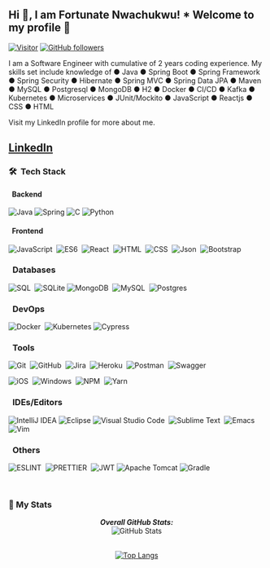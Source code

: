 <h2>Hi 👋, I am Fortunate Nwachukwu! * Welcome to my profile 🤝</h2>

[![Visitor](https://visitor-badge.laobi.icu/badge?page_id=NfoTECH.NfoTECH)](https://github.com/NfoTECH) [![GitHub followers](https://img.shields.io/github/followers/NfoTECH.svg?style=social&label=Follow)](https://github.com/NfoTECH?tab=followers)

<p>I am a Software Engineer with cumulative of 2 years coding experience. My skills set include knowledge of  ● Java ● Spring Boot ● Spring Framework ● Spring Security ● Hibernate ● Spring MVC ● Spring Data JPA ● Maven ● MySQL ● Postgresql ● MongoDB ● H2 ● Docker ● CI/CD ● Kafka ● Kubernetes ● Microservices ● JUnit/Mockito ● JavaScript ● Reactjs ● CSS ● HTML
</p>
Visit my LinkedIn profile for more about me.

<a href="https://www.linkedin.com/in/fortunate-nwachukwu-807825a4/">LinkedIn</a>
---

### 🛠 &nbsp;Tech Stack

#### &nbsp; Backend

![Java](https://img.shields.io/badge/java-%23ED8B00.svg?style=for-the-badge&logo=java&logoColor=white)
![Spring](https://img.shields.io/badge/spring-%236DB33F.svg?style=for-the-badge&logo=spring&logoColor=white)
![C](https://img.shields.io/badge/c-%2300599C.svg?style=for-the-badge&logo=c&logoColor=white)
![Python](https://img.shields.io/badge/python-3670A0?style=for-the-badge&logo=python&logoColor=ffdd54)


#### &nbsp; Frontend

![JavaScript](https://img.shields.io/badge/-JavaScript-05122A?style=flat&logo=javascript)&nbsp;
![ES6](https://img.shields.io/badge/-ES6-05122A?style=flat&logo=javascript)&nbsp;
![React](https://img.shields.io/badge/-React-05122A?style=flat&logo=react)&nbsp;
![HTML](https://img.shields.io/badge/-HTML-05122A?style=flat&logo=HTML5)&nbsp;
![CSS](https://img.shields.io/badge/-CSS-05122A?style=flat&logo=CSS3&logoColor=1572B6)&nbsp;
![Json](https://img.shields.io/badge/-json-05122A?style=flat&logo=json)&nbsp;
![Bootstrap](https://img.shields.io/badge/-Bootstrap-05122A?style=flat&logo=bootstrap&logoColor=563D7C)

### &nbsp; Databases

![SQL](https://img.shields.io/badge/-SQL-05122A?style=flat&logo=sql)&nbsp;
![SQLite](https://img.shields.io/badge/sqlite-%2307405e.svg?style=for-the-badge&logo=sqlite&logoColor=white)
![MongoDB](https://img.shields.io/badge/-MongoDB-05122A?style=flat&logo=mongodb)&nbsp;
![MySQL](https://img.shields.io/badge/MySQL-005C84?style=for-the-badge&logo=mysql&logoColor=white)&nbsp;
![Postgres](https://img.shields.io/badge/PostgreSQL-316192?style=for-the-badge&logo=postgresql&logoColor=white)


### &nbsp; DevOps
![Docker](https://img.shields.io/badge/Docker-2CA5E0?style=for-the-badge&logo=docker&logoColor=white)&nbsp;
![Kubernetes](https://img.shields.io/badge/kubernetes-%23326ce5.svg?style=for-the-badge&logo=kubernetes&logoColor=white)
![Cypress](https://img.shields.io/badge/Cypress-17202C?style=for-the-badge&logo=cypress&logoColor=white)


### &nbsp; Tools

![Git](https://img.shields.io/badge/-Git-05122A?style=flat&logo=git)&nbsp;
![GitHub](https://img.shields.io/badge/-GitHub-05122A?style=flat&logo=github)&nbsp;
![Jira](https://img.shields.io/badge/-Jira-05122A?style=flat&logo=jira)&nbsp;
![Heroku](https://img.shields.io/badge/-Heroku-05122A?style=flat&logo=heroku)&nbsp;
![Postman](https://img.shields.io/badge/-Postman-05122A?style=flat&logo=postman)&nbsp;
![Swagger](https://img.shields.io/badge/-Swagger-%23Clojure?style=for-the-badge&logo=swagger&logoColor=white)


![iOS](https://img.shields.io/badge/-iOS-05122A?style=flat&logo=ios)&nbsp;
![Windows](https://img.shields.io/badge/-Windows-05122A?style=flat&logo=windows)&nbsp;
![NPM](https://img.shields.io/badge/-npm-05122A?style=flat&logo=npm)&nbsp;
![Yarn](https://img.shields.io/badge/-yarn-05122A?style=flat&logo=yarn)&nbsp;

### &nbsp; IDEs/Editors
![IntelliJ IDEA](https://img.shields.io/badge/IntelliJIDEA-000000.svg?style=for-the-badge&logo=intellij-idea&logoColor=white)
![Eclipse](https://img.shields.io/badge/Eclipse-FE7A16.svg?style=for-the-badge&logo=Eclipse&logoColor=white)
![Visual Studio Code](https://img.shields.io/badge/-Visual%20Studio%20Code-05122A?style=flat&logo=visual-studio-code&logoColor=007ACC)&nbsp;
![Sublime Text](https://img.shields.io/badge/sublime_text-%23575757.svg?&style=for-the-badge&logo=sublime-text&logoColor=important)&nbsp;
![Emacs](https://img.shields.io/badge/Emacs-%237F5AB6.svg?&style=for-the-badge&logo=gnu-emacs&logoColor=white)
![Vim](https://img.shields.io/badge/VIM-%2311AB00.svg?style=for-the-badge&logo=vim&logoColor=white)

### &nbsp; Others
![ESLINT](https://img.shields.io/badge/-npm-05122A?style=flat&logo=npm)&nbsp;
![PRETTIER](https://img.shields.io/badge/prettier-1A2C34?style=for-the-badge&logo=prettier&logoColor=F7BA3E)&nbsp;
![JWT](https://img.shields.io/badge/JWT-black?style=for-the-badge&logo=JSON%20web%20tokens)
![Apache Tomcat](https://img.shields.io/badge/apache%20tomcat-%23F8DC75.svg?style=for-the-badge&logo=apache-tomcat&logoColor=black)
![Gradle](https://img.shields.io/badge/Gradle-02303A.svg?style=for-the-badge&logo=Gradle&logoColor=white)








</br>

### 👀 My Stats

<div>

  <p align="center">
  <b><em>Overall GitHub Stats:</em></b> <br/>
    <img src="https://github-readme-streak-stats.herokuapp.com?user=NfoTECH" alt="GitHub Stats" /> <br/><br/>
</p>
  <div align="center">

[![Top Langs](https://github-readme-stats.vercel.app/api/top-langs/?username=NfoTECH&hide=shell&langs_count=8&show_icons=true)](https://github.com/NfoTECH/github-readme-stats)

</div>

</div>

<!--
**NfoTECH/NfoTECH** is a ✨ _special_ ✨ repository because its `README.md` (this file) appears on your GitHub profile.

Here are some ideas to get you started:

- 🔭 I’m currently working on ...
- 🌱 I’m currently learning ...
- 👯 I’m looking to collaborate on ...
- 🤔 I’m looking for help with ...
- 💬 Ask me about ...
- 📫 How to reach me: ...
- 😄 Pronouns: ...
- ⚡ Fun fact: ...
-->
